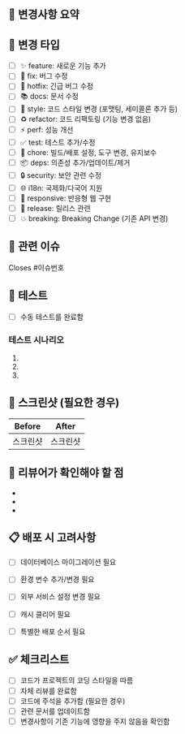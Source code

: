 ## 📝 변경사항 요약
<!-- 이 PR에서 무엇을 변경했는지 간단히 설명해주세요 -->

## 🔧 변경 타입
<!-- 해당하는 항목에 [x] 표시해주세요 -->
- [ ] ✨ feature: 새로운 기능 추가
- [ ] 🐛 fix: 버그 수정
- [ ] 🚨 hotfix: 긴급 버그 수정
- [ ] 📚 docs: 문서 수정
- [ ] 🎨 style: 코드 스타일 변경 (포맷팅, 세미콜론 추가 등)
- [ ] ♻️ refactor: 코드 리팩토링 (기능 변경 없음)
- [ ] ⚡ perf: 성능 개선
- [ ] ✅ test: 테스트 추가/수정
- [ ] 🔧 chore: 빌드/배포 설정, 도구 변경, 유지보수
- [ ] 📦 deps: 의존성 추가/업데이트/제거
- [ ] 🔒 security: 보안 관련 수정
- [ ] 🌐 i18n: 국제화/다국어 지원
- [ ] 📱 responsive: 반응형 웹 구현
- [ ] 🚀 release: 릴리스 관련
- [ ] 💥 breaking: Breaking Change (기존 API 변경)

## 🎯 관련 이슈
<!-- 관련된 이슈가 있다면 연결해주세요 -->
Closes #이슈번호
<!-- 또는 -->
<!-- Related to #이슈번호 -->
<!-- 
  - Closes #123
  - Fixes #123
  - Resolves #123
  - Close #123, 
  - Fix #123, 
  - Resolve #123
-->

## 🧪 테스트
<!-- 어떤 테스트를 했는지 체크해주세요 -->
- [ ] 수동 테스트를 완료함

### 테스트 시나리오
<!-- 구체적인 테스트 방법을 설명해주세요 -->
1. 
2. 
3. 


## 📸 스크린샷 (필요한 경우)
<!-- UI 변경사항이 있다면 전/후 스크린샷을 첨부해주세요 -->


| Before | After |
|--------|-------|
| 스크린샷 | 스크린샷 |


## 🤔 리뷰어가 확인해야 할 점
<!-- 리뷰어가 특별히 주의깊게 봐야 할 부분이 있다면 작성해주세요 -->
- 
- 
- 


## 📋 배포 시 고려사항
<!-- 배포할 때 주의해야 할 점이 있다면 작성해주세요 -->
- [ ] 데이터베이스 마이그레이션 필요
- [ ] 환경 변수 추가/변경 필요
- [ ] 외부 서비스 설정 변경 필요
- [ ] 캐시 클리어 필요
- [ ] 특별한 배포 순서 필요




## ✅ 체크리스트
<!-- 모든 항목을 확인했는지 체크해주세요 -->
- [ ] 코드가 프로젝트의 코딩 스타일을 따름
- [ ] 자체 리뷰를 완료함
- [ ] 코드에 주석을 추가함 (필요한 경우)
- [ ] 관련 문서를 업데이트함
- [ ] 변경사항이 기존 기능에 영향을 주지 않음을 확인함